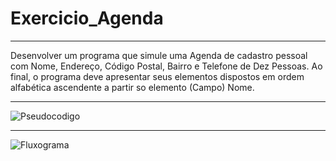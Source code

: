# Exercicio_Agenda
________________________________________________________________________________________________

Desenvolver um programa que simule uma Agenda de cadastro pessoal com Nome, Endereço, Código Postal, Bairro e Telefone de Dez Pessoas. Ao final, o programa deve apresentar seus elementos dispostos em ordem alfabética ascendente a partir so elemento (Campo) Nome.

________________________________________________________________________________________________

![Pseudocodigo](https://user-images.githubusercontent.com/103973489/173205078-371e6521-4bf3-4925-9685-c885b4417c1a.png)


_________________________________________________________________________________________________

![Fluxograma](https://user-images.githubusercontent.com/103973489/173205068-a114daad-755d-4af9-9b76-19680f09811d.png)
